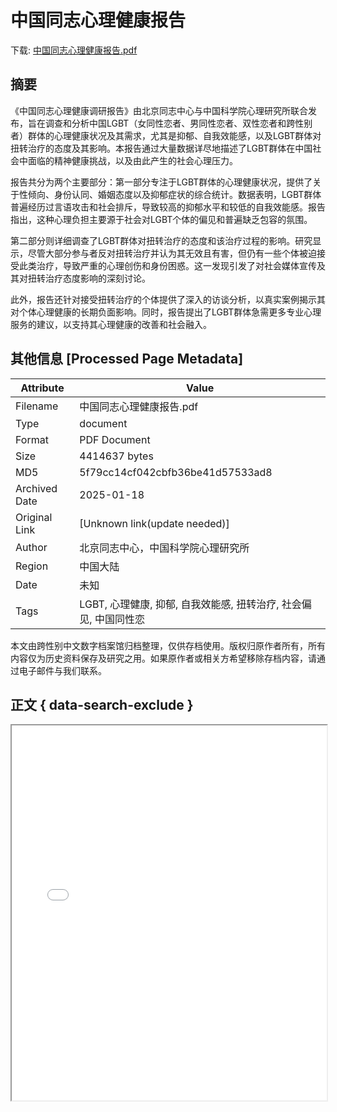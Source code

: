 # 中国同志心理健康报告

<!-- tcd_download_link -->
下载: [中国同志心理健康报告.pdf](中国同志心理健康报告.pdf)
<!-- tcd_download_link_end -->

## 摘要

<!-- tcd_abstract -->
《中国同志心理健康调研报告》由北京同志中心与中国科学院心理研究所联合发布，旨在调查和分析中国LGBT（女同性恋者、男同性恋者、双性恋者和跨性别者）群体的心理健康状况及其需求，尤其是抑郁、自我效能感，以及LGBT群体对扭转治疗的态度及其影响。本报告通过大量数据详尽地描述了LGBT群体在中国社会中面临的精神健康挑战，以及由此产生的社会心理压力。

报告共分为两个主要部分：第一部分专注于LGBT群体的心理健康状况，提供了关于性倾向、身份认同、婚姻态度以及抑郁症状的综合统计。数据表明，LGBT群体普遍经历过言语攻击和社会排斥，导致较高的抑郁水平和较低的自我效能感。报告指出，这种心理负担主要源于社会对LGBT个体的偏见和普遍缺乏包容的氛围。

第二部分则详细调查了LGBT群体对扭转治疗的态度和该治疗过程的影响。研究显示，尽管大部分参与者反对扭转治疗并认为其无效且有害，但仍有一些个体被迫接受此类治疗，导致严重的心理创伤和身份困惑。这一发现引发了对社会媒体宣传及其对扭转治疗态度影响的深刻讨论。

此外，报告还针对接受扭转治疗的个体提供了深入的访谈分析，以真实案例揭示其对个体心理健康的长期负面影响。同时，报告提出了LGBT群体急需更多专业心理服务的建议，以支持其心理健康的改善和社会融入。

<!-- tcd_abstract_end -->

## 其他信息 [Processed Page Metadata]

| Attribute       | Value                                  |
|-----------------|----------------------------------------|
| Filename        | 中国同志心理健康报告.pdf                             |
| Type            | document                                 |
| Format          | PDF Document                               |
| Size            | 4414637 bytes                           |
| MD5             | 5f79cc14cf042cbfb36be41d57533ad8                                  |
| Archived Date   | 2025-01-18                             |
| Original Link   | [Unknown link(update needed)]                         |
| Author          | 北京同志中心，中国科学院心理研究所                               |
| Region          | 中国大陆                               |
| Date            | 未知                                 |
| Tags            | LGBT, 心理健康, 抑郁, 自我效能感, 扭转治疗, 社会偏见, 中国同性恋                                 |

本文由跨性别中文数字档案馆归档整理，仅供存档使用。版权归原作者所有，所有内容仅为历史资料保存及研究之用。如果原作者或相关方希望移除存档内容，请通过电子邮件与我们联系。

## 正文 { data-search-exclude }

<!-- tcd_main_text -->
<iframe src="../中国同志心理健康报告.pdf" width="100%" height="600px">
    <p>无法显示PDF，请下载查看。</p>
</iframe>
<!-- tcd_main_text_end -->


